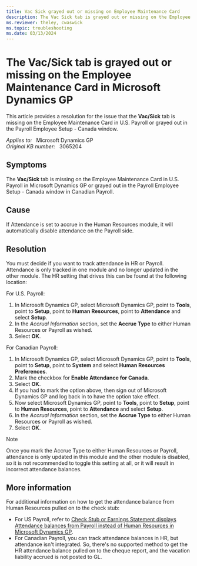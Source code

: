 ```yaml
---
title: Vac Sick grayed out or missing on Employee Maintenance Card
description: The Vac Sick tab is grayed out or missing on the Employee Maintenance Card in Payroll in Microsoft Dynamics GP. Provides a resolution.
ms.reviewer: theley, cwaswick
ms.topic: troubleshooting
ms.date: 03/13/2024
---
```

# The Vac/Sick tab is grayed out or missing on the Employee Maintenance Card in Microsoft Dynamics GP

This article provides a resolution for the issue that the **Vac/Sick** tab is missing on the Employee Maintenance Card in U.S. Payroll or grayed out in the Payroll Employee Setup - Canada window.

_Applies to:_ &nbsp; Microsoft Dynamics GP  
_Original KB number:_ &nbsp; 3065204

## Symptoms

The **Vac/Sick** tab is missing on the Employee Maintenance Card in U.S. Payroll in Microsoft Dynamics GP or grayed out in the Payroll Employee Setup - Canada window in Canadian Payroll.

## Cause

If Attendance is set to accrue in the Human Resources module, it will automatically disable attendance on the Payroll side.

## Resolution

You must decide if you want to track attendance in HR or Payroll. Attendance is only tracked in one module and no longer updated in the other module. The HR setting that drives this can be found at the following location:

For U.S. Payroll:

1. In Microsoft Dynamics GP, select Microsoft Dynamics GP, point to **Tools**, point to **Setup**, point to **Human Resources**, point to **Attendance** and select **Setup**.
2. In the *Accrual Information* section, set the **Accrue Type** to either Human Resources or Payroll as wished.
3. Select **OK**.

For Canadian Payroll:

1. In Microsoft Dynamics GP, select Microsoft Dynamics GP, point to **Tools**, point to **Setup**, point to **System** and select **Human Resources Preferences**.
2. Mark the checkbox for **Enable Attendance for Canada**.
3. Select **OK**.
4. If you had to mark the option above, then sign out of Microsoft Dynamics GP and log back in to have the option take effect.
5. Now select Microsoft Dynamics GP, point to **Tools**, point to **Setup**, point to **Human Resources**, point to **Attendance** and select **Setup**.
6. In the *Accrual Information* section, set the **Accrue Type** to either Human Resources or Payroll as wished.
7. Select **OK**.

> [!NOTE]
> Once you mark the Accrue Type to either Human Resources or Payroll, attendance is only updated in this module and the other module is disabled, so it is not recommended to toggle this setting at all, or it will result in incorrect attendance balances.

## More information

For additional information on how to get the attendance balance from Human Resources pulled on to the check stub:

- For US Payroll, refer to [Check Stub or Earnings Statement displays Attendance balances from Payroll instead of Human Resources in Microsoft Dynamics GP](https://support.microsoft.com/topic/check-stub-or-earnings-statement-displays-attendance-balances-from-payroll-instead-of-human-resources-in-microsoft-dynamics-gp-f8ac3810-00de-892c-26c7-5486f2624da0).
- For Canadian Payroll, you can track attendance balances in HR, but attendance isn't integrated. So, there's no supported method to get the HR attendance balance pulled on to the cheque report, and the vacation liability accrued is not posted to GL.

